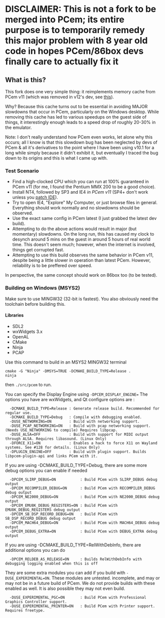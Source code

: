 # DISCLAIMER: This is not a fork to be merged into PCem; its entire purpose is to temporarily remedy this major problem with 8 year old code in hopes PCem/86box devs finally care to actually fix it
## What is this?
This fork does one very simple thing: it reimplements memory cache from PCem v11 (which was removed in v12's dev, see [this](https://github.com/sarah-walker-pcem/pcem/commit/f311c9e17fbf6b0e0f6478c1c6f896b95858b02c)).

Why? Because this cache turns out to be essential in avoiding MAJOR slowdowns that occur in PCem, particularly on the Windows desktop.
While removing this cache has led to various speedups on the guest side of things, it interestingly enough leads to a speed drop of roughly 20-30% in the emulator. 

Note: I don't really understand how PCem even works, let alone why this occurs; all I know is that this slowdown bug has been neglected by devs of PCem & all it's derivatives to the point where I have been using v10.1 for a long while simply because it didn't exhibit it, but eventually I traced the bug down to its origins and this is what I came up with.

### Test Scenario
- Find a high-clocked CPU which you can run at 100% guaranteed in PCem v11 (for me, I found the Pentium MMX 200 to be a good choice).
- Install NT4, followed by SP3 and IE4 _in PCem v11_ (SP4+ don't work unless you [patch IDE](https://github.com/sarah-walker-pcem/pcem/commit/13496ba7b9d449e4547c7b9705ac49a4cfeceba5)).
- Try to open IE4, "Explore" My Computer, or just browse files in general. Everything should work normally and no slowdowns should be observed.
- Use the exact same config in PCem latest (I just grabbed the latest dev build).
- Attempting to do the above actions would result in major (but momentary) slowdowns. On the long run, this has caused my clock to desynch around 5 mins on the guest in around 5 hours of real world time. This doesn't seem much; however, when the internet is involved, things get corrupted fast.
- Attempting to use this build observes the same behavior in PCem v11, despite being a little slower in operation than latest PCem. However, reliability is to be preffered over speed.

In perspective, the same concept should work on 86box too (to be tested).

### Building on Windows (MSYS2)
Make sure to use MINGW32 (32-bit is fastest).
You also obviously need the toolchain before building this.

#### Libraries
- SDL2
- wxWidgets 3.x
- OpenAL
- CMake
- Ninja
- PCAP

Use this command to build in an MSYS2 MINGW32 terminal 
```
cmake -G "Ninja" -DMSYS=TRUE -DCMAKE_BUILD_TYPE=Release .
ninja
```

then `./src/pcem` to run.

You can specify the Display Engine using `-DPCEM_DISPLAY_ENGINE=` The options you have are wxWidgets, and Qt
configure options are :
```
  -DCMAKE_BUILD_TYPE=Release : Generate release build. Recommended for regular use.
  -DCMAKE_BUILD_TYPE=Debug   : Compile with debugging enabled.
  -DUSE_NETWORKING=ON        : Build with networking support.
  -DUSE_PCAP_NETWORKING=ON   : Build with pcap networking support. (Needs USE_NETWORKING to compile) Requires libpcap.
  -DUSE_ALSA=OFF             : Build with support for MIDI output through ALSA. Requires libasound. (Linux Only)
  -DFORCE_X11=ON             : Enables a hack to force X11 on Wayland systems. See #128 for details. (Linux Only)
  -DPLUGIN_ENGINE=OFF        : Build with plugin support. Builds libpcem-plugin-api and links PCem with it. 
```

If you are using -DCMAKE_BUILD_TYPE=Debug, there are some more debug options you can enable if needed
```
  -DPCEM_SLIRP_DEBUG=ON           : Build PCem with SLIRP_DEBUG debug output
  -DPCEM_RECOMPILER_DEBUG=ON      : Build PCem with RECOMPILER_DEBUG debug output
  -DPCEM_NE2000_DEBUG=ON          : Build PCem with NE2000_DEBUG debug output
  -DPCEM_EMU8K_DEBUG_REGISTERS=ON : Build PCem with EMU8K_DEBUG_REGISTERS debug output
  -DPCEM_SB_DSP_RECORD_DEBUG=ON   : Build PCem with SB_DSP_RECORD_DEBUG debug output
  -DPCEM_MACH64_DEBUG=ON          : Build PCem with MACH64_DEBUG debug output
  -DPCEM_DEBUG_EXTRA=ON           : Build PCem with DEBUG_EXTRA debug output
```

If you are using -DCMAKE_BUILD_TYPE=RelWithDebInfo, there are additional options you can do
```
  -DPCEM_RELDEB_AS_RELEASE=ON     : Builds RelWithDebInfo with debugging logging enabled when this is off
```

They are some extra modules you can add if you build with `-DUSE_EXPERIMENTAL=ON`. These modules are untested.
incomplete, and may or may not be in a future build of PCem. We do not provide builds with these enabled as
well. It is also possible they may not even build.
```
  -DUSE_EXPERIMENTAL_PGC=ON       : Build PCem with Professional Graphics Controller support.
  -DUSE_EXPERIMENTAL_PRINTER=ON   : Build PCem with Printer support. Requires freetype.
```
